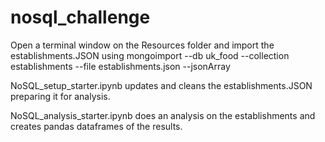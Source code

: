 # nosql_challenge

Open a terminal window on the Resources folder and import the establishments.JSON using mongoimport --db uk_food --collection establishments --file establishments.json --jsonArray

NoSQL_setup_starter.ipynb updates and cleans the establishments.JSON preparing it for analysis.

NoSQL_analysis_starter.ipynb does an analysis on the establishments and creates pandas dataframes of the results. 